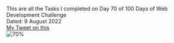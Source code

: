 This are all the Tasks I completed on Day 70 of 100 Days of Web Development Challenge<br>
Dated: 9 August 2022<br>
[My Tweet on this](#)<br>
![70%](https://progress-bar.dev/70)<br>
